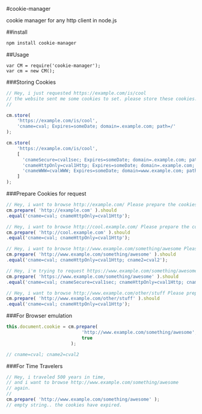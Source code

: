 #cookie-manager

cookie manager for any http client in node.js

##install
```javascript
npm install cookie-manager
```


##Usage
```javascripot
var CM = require('cookie-manager');
var cm = new CM();
```

###Storing Cookies
```javascript
// Hey, i just requested https://example.com/is/cool
// the website sent me some cookies to set. please store these cookies...
//

cm.store( 
	'https://example.com/is/cool', 
	'cname=cval; Expires=someDate; domain=.example.com; path=/' 
);

cm.store( 
	'https://example.com/is/cool', 
	[
	  'cnameSecure=cval1sec; Expires=someDate; domain=.example.com; path=/; secure',
	  'cnameHttpOnly=cval1Http; Expires=someDate; domain=.example.com; path=/; HttpOnly',
	  'cnameWWW=cvalWWW; Expires=someDate; domain=www.example.com; path=/something'
	]
);
```

###Prepare Cookies for request
```javascript
// Hey, i want to browse http://example.com/ Please prepare the cookies
cm.prepare( 'http://example.com' ).should
.equal('cname=cval; cnameHttpOnly=cval1Http');
```
```javascript
// Hey, i want to browse http://cool.example.com/ Please prepare the cookies
cm.prepare( 'http://cool.example.com' ).should
.equal('cname=cval; cnameHttpOnly=cval1Http');
```
```javascript
// Hey, i want to browse http://www.example.com/something/awesome Please prepare the cookies
cm.prepare( 'http://www.example.com/something/awesome' ).should
.equal('cname=cval; cnameHttpOnly=cval1Http; cname2=cval2');
```
```javascript
// Hey, i'm trying to request https://www.example.com/something/awesome
cm.prepare( 'https://www.example.com/something/awesome' ).should
.equal('cname=cval; cnameSecure=cval1sec; cnameHttpOnly=cval1Http; cname2=cval2');
```
```javascript
// Hey, i want to browse http://www.example.com/other/stuff Please prepare the cookies
cm.prepare( 'http://www.example.com/other/stuff' ).should
.equal('cname=cval; cnameHttpOnly=cval1Http');
```

###For Browser emulation
```javascript
this.document.cookie = cm.prepare( 
							'http://www.example.com/something/awesome', 
							true 
						);

// cname=cval; cname2=cval2
```

###For Time Travelers
```javascript
// Hey, i traveled 500 years in time, 
// and i want to browse http://www.example.com/something/awesome
// again.
//
cm.prepare( 'http://www.example.com/something/awesome' );
// empty string.. the cookies have expired.
```